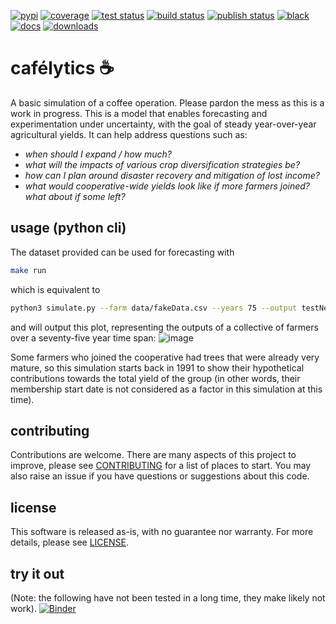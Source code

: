[![pypi](https://img.shields.io/pypi/v/cafelytics)](https://pypi.org/project/cafelytics/)
[![coverage](https://coveralls.io/repos/github/mindthegrow/cafelytics/badge.svg?branch=main)](https://coveralls.io/github/mindthegrow/cafelytics?branch=main)
[![test status](https://github.com/mindthegrow/cafelytics/actions/workflows/main.yml/badge.svg)](https://github.com/mindthegrow/cafelytics/actions/workflows/main.yml)
[![build status](https://github.com/mindthegrow/cafelytics/actions/workflows/build.yml/badge.svg)](https://github.com/mindthegrow/cafelytics/actions/workflows/build.yml)
[![publish status](https://github.com/mindthegrow/cafelytics/actions/workflows/publish.yml/badge.svg)](https://github.com/mindthegrow/cafelytics/actions/workflows/publish.yml)
[![black](https://img.shields.io/badge/code%20style-black-000000.svg)](https://github.com/psf/black)
[![docs](https://readthedocs.org/projects/cafelytics/badge/?version=stable)](https://cafelytics.readthedocs.io/en/stable/?badge=stable)
[![downloads](https://static.pepy.tech/personalized-badge/cafelytics?period=total&units=abbreviation&left_color=gray&right_color=blue&left_text=downloads)](https://pepy.tech/project/cafelytics)

# cafélytics ☕️
A basic simulation of a coffee operation. Please pardon the mess as this is a work in progress.
This is a model that enables forecasting and experimentation under uncertainty, with the goal of steady year-over-year agricultural yields.
It can help address questions such as:
- _when should I expand / how much?_
- _what will the impacts of various crop diversification strategies be?_
- _how can I plan around disaster recovery and mitigation of lost income?_
- _what would cooperative-wide yields look like if more farmers joined? what about if some left?_


## usage (python cli)

The dataset provided can be used for forecasting with
```bash
make run
```

which is equivalent to

```bash
python3 simulate.py --farm data/fakeData.csv --years 75 --output testNewFarm.png
```

and will output this plot, representing the outputs of a collective of farmers over a seventy-five year time span:
![image](https://user-images.githubusercontent.com/40366263/126934177-7353103f-bd90-4a7a-9085-f409a69d1b66.png)

Some farmers who joined the cooperative had trees that were already very mature, so this simulation starts back in 1991 to show their hypothetical contributions towards the total yield of the group (in other words, their membership start date is not considered as a factor in this simulation at this time).


## contributing
Contributions are welcome. There are many aspects of this project to improve, please see [CONTRIBUTING](/info/CONTRIBUTING.md) for a list of places to start. You may also raise an issue if you have questions or suggestions about this code.


## license
This software is released as-is, with no guarantee nor warranty. For more details, please see [LICENSE](/info/LICENSE.txt).


## try it out
(Note: the following have not been tested in a long time, they make likely not work).
[![Binder](https://mybinder.org/badge_logo.svg)](https://mybinder.org/v2/gh/mindthegrow/cafelytics/HEAD/?urlpath=/lab)
